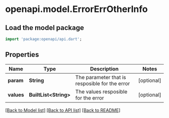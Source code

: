 # openapi.model.ErrorErrOtherInfo

## Load the model package
```dart
import 'package:openapi/api.dart';
```

## Properties
Name | Type | Description | Notes
------------ | ------------- | ------------- | -------------
**param** | **String** | The parameter that is resposible for the error | [optional] 
**values** | **BuiltList&lt;String&gt;** | The values resposible for the error | [optional] 

[[Back to Model list]](../README.md#documentation-for-models) [[Back to API list]](../README.md#documentation-for-api-endpoints) [[Back to README]](../README.md)


